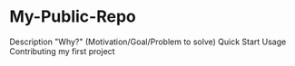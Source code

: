 # My-Public-Repo
Description
"Why?" (Motivation/Goal/Problem to solve)
Quick Start
Usage
Contributing
my first project
##
